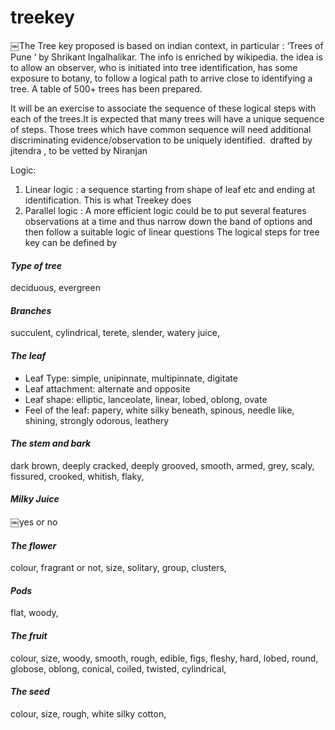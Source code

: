 treekey
=======

￼The Tree key proposed is based on indian context, in particular : ‘Trees of Pune ‘ by Shrikant Ingalhalikar. The info is enriched by wikipedia.
the idea is to allow an observer, who is initiated into tree identification, has some exposure to botany, to follow a logical path to arrive close to identifying a tree.
A table of 500+ trees has been prepared.

It will be an exercise to associate the sequence of these logical steps with each of the trees.It is expected that many trees will have a unique sequence of steps. Those trees which have common sequence will need additional discriminating evidence/observation to be uniquely identified. ­ drafted by jitendra , to be vetted by Niranjan

Logic:

1. Linear logic : a sequence starting from shape of leaf etc and ending at identification. This
is what Treekey does
2. Parallel logic : A more efficient logic could be to put several features observations at a
time and thus narrow down the band of options and then follow a suitable logic of linear questions
The logical steps for tree key can be defined by

#### *Type of tree*
deciduous, evergreen

#### *Branches*
succulent, cylindrical, terete, slender, watery juice,

#### *The leaf*

* Leaf Type: simple, uni­pinnate, multi­pinnate, digitate
* Leaf attachment: alternate and opposite
* Leaf shape: elliptic, lanceolate, linear, lobed, oblong, ovate
* Feel of the leaf: papery, white silky beneath, spinous, needle like, shining, strongly odorous, leathery

#### *The stem and bark*
dark brown, deeply cracked, deeply grooved, smooth, armed, grey, scaly, fissured, crooked, whitish, flaky,

#### *Milky Juice*
￼yes or no

#### *The flower*
colour, fragrant or not, size, solitary, group, clusters,

#### *Pods*
flat, woody,

#### *The fruit*
colour, size, woody, smooth, rough, edible, figs, fleshy, hard, lobed, round, globose, oblong, conical, coiled, twisted, cylindrical,

#### *The seed*
colour, size, rough, white silky cotton,
